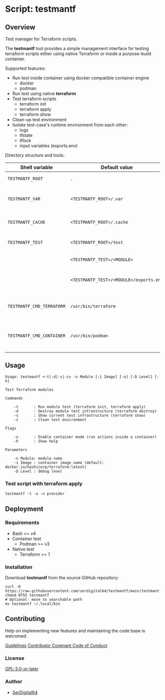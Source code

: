 # Script: testmantf

## Overview

Test manager for Terraform scripts.

The **testmantf** tool provides a simple management interface for testing terraform scripts either using native Terraform or inside a purpose-build container.

Supported features:

- Run test inside container using docker compatible container engine
  - docker
  - podman
- Run test using native **terraform**
- Test terraform scripts
  - terraform init
  - terraform apply
  - terraform show
- Clean-up test environment
- Isolate test-case's runtime environment from each other:
  - logs
  - tfstate
  - tflock
  - input variables (exports.env)

Directory structure and tools:

| Shell variable            | Default value                           | Purpose                                             |
| ------------------------- | --------------------------------------- | --------------------------------------------------- |
| `TESTMANTF_ROOT`          | `.`                                     | Project directory                                   |
| `TESTMANTF_VAR`           | `<TESTMANTF_ROOT>/.var`                 | Terraform variable data location                    |
| `TESTMANTF_CACHE`         | `<TESTMANTF_ROOT>/.cache`               | Terraform cache location                            |
| `TESTMANTF_TEST`          | `<TESTMANTF_ROOT>/test`                 | Test cases root directory                           |
|                           | `<TESTMANTF_TEST>/<MODULE>`             | Terraform test case                                 |
|                           | `<TESTMANTF_TEST>/<MODULE>/exports.env` | Shell environment exported variables                |
| `TESTMANTF_CMD_TERRAFORM` | `/usr/bin/terraform`                    | Full path to the native terraform app               |
| `TESTMANTF_CMD_CONTAINER` | `/usr/bin/podman`                       | Full path to the docker compatible container engine |

## Usage

```text
Usage: testmantf <-t|-d|-s|-c> -n Module [-i Image] [-o] [-D Level] [-h]

Test Terraform modules

Commands

    -t       : Run module test (terraform init, terraform apply)
    -d       : Destroy module test infrastructure (terraform destroy)
    -s       : Show current test infrastructure (terraform show)
    -c       : Clean test environment

Flags

    -o       : Enable container mode (run actions inside a container)
    -h       : Show help

Parameters

    -n Module: module name
    -i Image : container image name (default: docker.io/hashicorp/terraform:latest)
    -D Level : debug level
```

### Test script with terraform apply

```shell
testmantf -t -o -n provider
```

## Deployment

### Requirements

- Bash >= v4
- Container test
  - Podman >= v3
- Native test
  - Terraform >= 1

### Installation

Download **testmantf** from the source GitHub repository:

```shell
curl -O https://raw.githubusercontent.com/serdigital64/testmantf/main/testmantf
chmod 0755 testmantf
# Optional: move to searchable path
mv testmantf ~/.local/bin
```

## Contributing

Help on implementing new features and maintaining the code base is welcomed.

[Guidelines](CONTRIBUTING.md)
[Contributor Covenant Code of Conduct](CODE_OF_CONDUCT.md)

### License

[GPL-3.0-or-later](https://www.gnu.org/licenses/gpl-3.0.txt)

### Author

- [SerDigital64](https://serdigital64.github.io/)
